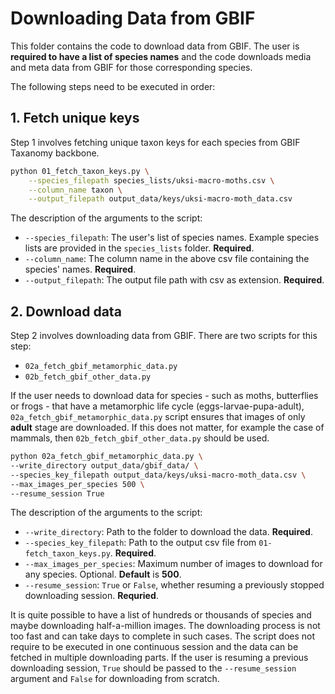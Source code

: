 # Downloading Data from GBIF

This folder contains the code to download data from GBIF. The user is **required to have a list of species names** and the code downloads media and meta data from GBIF for those corresponding species.


The following steps need to be executed in order:

## 1. Fetch unique keys
Step 1 involves fetching unique taxon keys for each species from GBIF Taxanomy backbone.

```bash
python 01_fetch_taxon_keys.py \
    --species_filepath species_lists/uksi-macro-moths.csv \
    --column_name taxon \
    --output_filepath output_data/keys/uksi-macro-moth_data.csv
```
The description of the arguments to the script:
* `--species_filepath`: The user's list of species names. Example species lists are provided in the `species_lists` folder. **Required**.
* `--column_name`: The column name in the above csv file containing the species' names. **Required**.
* `--output_filepath`: The output file path with csv as extension. **Required**.

## 2. Download data

Step 2 involves downloading data from GBIF. There are two scripts for this step:
- `02a_fetch_gbif_metamorphic_data.py`
- `02b_fetch_gbif_other_data.py`

If the user needs to download data for species - such as moths, butterflies or frogs - that have a metamorphic life cycle (eggs-larvae-pupa-adult), `02a_fetch_gbif_metamorphic_data.py` script ensures that images of only **adult** stage are downloaded. If this does not matter, for example the case of mammals, then `02b_fetch_gbif_other_data.py` should be used.

```bash
python 02a_fetch_gbif_metamorphic_data.py \
--write_directory output_data/gbif_data/ \
--species_key_filepath output_data/keys/uksi-macro-moth_data.csv \
--max_images_per_species 500 \
--resume_session True
```

The description of the arguments to the script:

* `--write_directory`: Path to the folder to download the data. **Required**.
* `--species_key_filepath`: Path to the output csv file from `01-fetch_taxon_keys.py`. **Required**.
* `--max_images_per_species`: Maximum number of images to download for any species. Optional. **Default** is **500**.
* `--resume_session`: `True` or `False`, whether resuming a previously stopped downloading session. **Requried**.

It is quite possible to have a list of hundreds or thousands of species and maybe downloading half-a-million images. The downloading process is not too fast and can take days to complete in such cases. The script does not require to be executed in one continuous session and the data can be fetched in multiple downloading parts. If the user is resuming a previous downloading session, `True` should be passed to the `--resume_session` argument and `False` for downloading from scratch.
